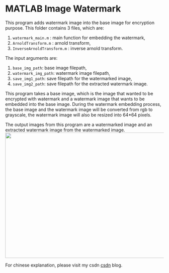 # MATLAB Image Watermark
This program adds watermark image into the base image for encryption purpose. This folder contains 3 files, which are:
1. `watermark_main.m` : main function for embedding the watermark, 
2. `ArnoldTransform.m` : arnold transform,
3. `InverseArnoldTransform.m` : inverse arnold transform.

The input arguments are: 
1. `base_img_path`: base image filepath, 
2. `watermark_img_path`: watermark image filepath, 
3. `save_img1_path`: save filepath for the watermarked image, 
4. `save_img2_path`: save filepath for the extracted watermark image. 

This program takes a base image, which is the image that wanted to be encrypted with watermark and a watermark image that wants to be embedded into the base image. During the watermark embedding process, the base image and the watermark image will be converted from rgb to grayscale, the watermark image will also be resized into 64*64 pixels.

The output images from this program are a watermarked image and an extracted watermark image from the watermarked image.  
<img src="https://user-images.githubusercontent.com/30465494/155265652-cb470611-ec5a-4728-b637-3436fd48592e.png" width="600" height="400">

For chinese explanation, please visit my csdn [csdn](https://blog.csdn.net/qq_39560620/article/details/123087970) blog.
